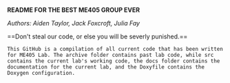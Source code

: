 **README FOR THE BEST ME405 GROUP EVER**

*Authors: Aiden Taylor, Jack Foxcroft, Julia Fay*

==Don't steal our code, or else you will be severly punished.==

    This GitHub is a compilation of all current code that has been written for ME405 Lab. The archive folder contains past lab code, while src contains the current lab's working code, the docs folder contains the documentation for the current lab, and the Doxyfile contains the Doxygen configuration.